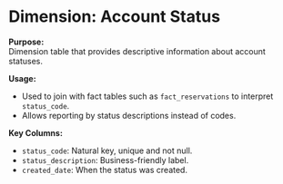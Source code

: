 # Dimension: Account Status

**Purpose:**  
Dimension table that provides descriptive information about account statuses.  

**Usage:**  
- Used to join with fact tables such as `fact_reservations` to interpret `status_code`.  
- Allows reporting by status descriptions instead of codes.  

**Key Columns:**  
- `status_code`: Natural key, unique and not null.  
- `status_description`: Business-friendly label.  
- `created_date`: When the status was created.  
